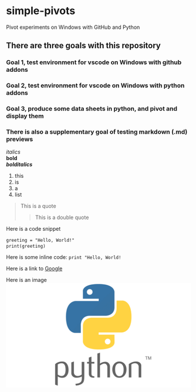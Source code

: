 # simple-pivots
Pivot experiments on Windows with GitHub and Python

## There are three goals with this repository
### Goal 1, test environment for vscode on Windows with github addons

### Goal 2, test environment for vscode on Windows with python addons

### Goal 3, produce some data sheets in python, and pivot and display them

### There is also a supplementary goal of testing markdown (.md) previews
*italics*  
**bold**  
***bolditalics***

1. this
1. is
1. a
1. list

>This is a quote
>>This is a double quote

Here is a code snippet
```
greeting = "Hello, World!"
print(greeting)
```

Here is some inline code: `print "Hello, World!`  

Here is a link to [Google](https://www.google.com)  

Here is an image ![Text saying Python Symbol](/Python-Symbol.png)  

